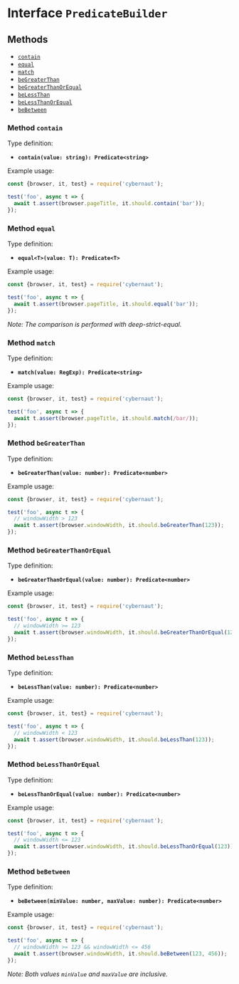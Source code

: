 # Interface `PredicateBuilder`

## Methods

* [`contain`](#method-contain)
* [`equal`](#method-equal)
* [`match`](#method-match)
* [`beGreaterThan`](#method-begreaterthan)
* [`beGreaterThanOrEqual`](#method-begreaterthanorequal)
* [`beLessThan`](#method-belessthan)
* [`beLessThanOrEqual`](#method-belessthanorequal)
* [`beBetween`](#method-bebetween)

### Method `contain`

Type definition:

* **`contain(value: string): Predicate<string>`**

Example usage:

```js
const {browser, it, test} = require('cybernaut');

test('foo', async t => {
  await t.assert(browser.pageTitle, it.should.contain('bar'));
});
```

### Method `equal`

Type definition:

* **`equal<T>(value: T): Predicate<T>`**

Example usage:

```js
const {browser, it, test} = require('cybernaut');

test('foo', async t => {
  await t.assert(browser.pageTitle, it.should.equal('bar'));
});
```

*Note: The comparison is performed with deep-strict-equal.*

### Method `match`

Type definition:

* **`match(value: RegExp): Predicate<string>`**

Example usage:

```js
const {browser, it, test} = require('cybernaut');

test('foo', async t => {
  await t.assert(browser.pageTitle, it.should.match(/bar/));
});
```

### Method `beGreaterThan`

Type definition:

* **`beGreaterThan(value: number): Predicate<number>`**

Example usage:

```js
const {browser, it, test} = require('cybernaut');

test('foo', async t => {
  // windowWidth > 123
  await t.assert(browser.windowWidth, it.should.beGreaterThan(123));
});
```

### Method `beGreaterThanOrEqual`

Type definition:

* **`beGreaterThanOrEqual(value: number): Predicate<number>`**

Example usage:

```js
const {browser, it, test} = require('cybernaut');

test('foo', async t => {
  // windowWidth >= 123
  await t.assert(browser.windowWidth, it.should.beGreaterThanOrEqual(123));
});
```

### Method `beLessThan`

Type definition:

* **`beLessThan(value: number): Predicate<number>`**

Example usage:

```js
const {browser, it, test} = require('cybernaut');

test('foo', async t => {
  // windowWidth < 123
  await t.assert(browser.windowWidth, it.should.beLessThan(123));
});
```

### Method `beLessThanOrEqual`

Type definition:

* **`beLessThanOrEqual(value: number): Predicate<number>`**

Example usage:

```js
const {browser, it, test} = require('cybernaut');

test('foo', async t => {
  // windowWidth <= 123
  await t.assert(browser.windowWidth, it.should.beLessThanOrEqual(123));
});
```

### Method `beBetween`

Type definition:

* **`beBetween(minValue: number, maxValue: number): Predicate<number>`**

Example usage:

```js
const {browser, it, test} = require('cybernaut');

test('foo', async t => {
  // windowWidth >= 123 && windowWidth <= 456
  await t.assert(browser.windowWidth, it.should.beBetween(123, 456));
});
```

*Note: Both values `minValue` and `maxValue` are inclusive.*
